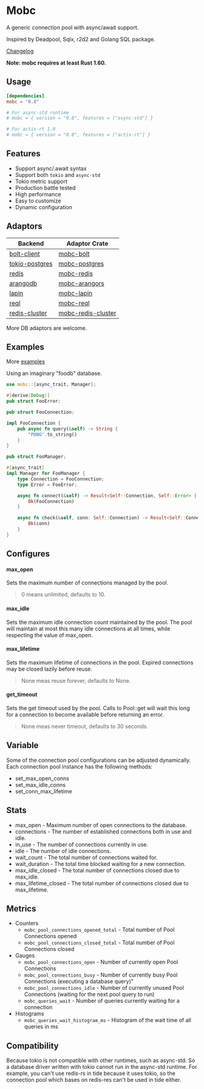 # Mobc

A generic connection pool with async/await support.

Inspired by Deadpool, Sqlx, r2d2 and Golang SQL package.

[Changelog](https://github.com/importcjj/mobc/blob/main/CHANGELOG.md)

**Note: mobc requires at least Rust 1.60.**

## Usage

```toml
[dependencies]
mobc = "0.8"

# For async-std runtime
# mobc = { version = "0.8", features = ["async-std"] }

# For actix-rt 1.0
# mobc = { version = "0.8", features = ["actix-rt"] }
```

## Features

- Support async/.await syntax
- Support both `tokio` and `async-std`
- Tokio metric support
- Production battle tested
- High performance
- Easy to customize
- Dynamic configuration

## Adaptors

| Backend                                                                                   | Adaptor Crate                                                           |
| ----------------------------------------------------------------------------------------- | ----------------------------------------------------------------------- |
| [bolt-client](https://crates.io/crates/bolt-client)                                       | [mobc-bolt](https://crates.io/crates/mobc-bolt)                         |
| [tokio-postgres](https://github.com/sfackler/rust-postgres)                               | [mobc-postgres](https://github.com/importcjj/mobc-postgres)             |
| [redis](https://github.com/mitsuhiko/redis-rs)                                            | [mobc-redis](https://github.com/importcjj/mobc-redis)                   |
| [arangodb](https://github.com/fMeow/arangors)                                             | [mobc-arangors](https://github.com/inzanez/mobc-arangors)               |
| [lapin](https://github.com/CleverCloud/lapin)                                             | [mobc-lapin](https://github.com/zupzup/mobc-lapin)                      |
| [reql](https://github.com/rethinkdb/rethinkdb-rs)                                         | [mobc-reql](https://github.com/rethinkdb/rethinkdb-rs)                  |
| [redis-cluster](https://docs.rs/redis_cluster_async/0.6.0/redis_cluster_async/index.html) | [mobc-redis-cluster](https://github.com/rogeriob2br/mobc-redis-cluster) |

More DB adaptors are welcome.

## Examples

More [examples](https://github.com/importcjj/mobc/tree/main/examples)

Using an imaginary "foodb" database.

```rust
use mobc::{async_trait, Manager};

#[derive(Debug)]
pub struct FooError;

pub struct FooConnection;

impl FooConnection {
    pub async fn query(&self) -> String {
        "PONG".to_string()
    }
}

pub struct FooManager;

#[async_trait]
impl Manager for FooManager {
    type Connection = FooConnection;
    type Error = FooError;

    async fn connect(&self) -> Result<Self::Connection, Self::Error> {
        Ok(FooConnection)
    }

    async fn check(&self, conn: Self::Connection) -> Result<Self::Connection, Self::Error> {
        Ok(conn)
    }
}
```

## Configures

#### max_open

Sets the maximum number of connections managed by the pool.

> 0 means unlimited, defaults to 10.

#### max_idle

Sets the maximum idle connection count maintained by the pool. The pool will maintain at most this many idle connections at all times, while respecting the value of max_open.

#### max_lifetime

Sets the maximum lifetime of connections in the pool. Expired connections may be closed lazily before reuse.

> None meas reuse forever, defaults to None.

#### get_timeout

Sets the get timeout used by the pool. Calls to Pool::get will wait this long for a connection to become available before returning an error.

> None meas never timeout, defaults to 30 seconds.

## Variable

Some of the connection pool configurations can be adjusted dynamically. Each connection pool instance has the following methods:

- set_max_open_conns
- set_max_idle_conns
- set_conn_max_lifetime

## Stats

- max_open - Maximum number of open connections to the database.
- connections - The number of established connections both in use and idle.
- in_use - The number of connections currently in use.
- idle - The number of idle connections.
- wait_count - The total number of connections waited for.
- wait_duration - The total time blocked waiting for a new connection.
- max_idle_closed - The total number of connections closed due to max_idle.
- max_lifetime_closed - The total number of connections closed due to max_lifetime.

## Metrics

- Counters
    - `mobc_pool_connections_opened_total` - Total number of Pool Connections opened
    - `mobc_pool_connections_closed_total` - Total number of Pool Connections closed
- Gauges
    - `mobc_pool_connections_open` - Number of currently open Pool Connections
    - `mobc_pool_connections_busy` - Number of currently busy Pool Connections (executing a database query)"
    - `mobc_pool_connections_idle` - Number of currently unused Pool Connections (waiting for the next pool query to run)
    - `mobc_queries_wait` - Number of queries currently waiting for a connection
- Histograms
    - `mobc_queries_wait_histogram_ms` - Histogram of the wait time of all queries in ms
  
## Compatibility

Because tokio is not compatible with other runtimes, such as async-std. So a database driver written with tokio cannot run in the async-std runtime. For example, you can't use redis-rs in tide because it uses tokio, so the connection pool which bases on redis-res can't be used in tide either.
